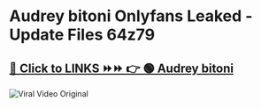 
 # Audrey bitoni Onlyfans Leaked - Update Files 64z79

## <h2><a href="https://clipsfans.com/Audrey_bitoni&ref=git">🔗 Click to LINKS ⏩⏩ 👉 🟢 Audrey bitoni </a></h2>

<a href="https://clipsfans.com/Audrey_bitoni&ref=git" rel="nofollow" data-target="animated-image.originalLink"><img src="https://i.ibb.co.com/xMMVF88/686577567.gif" alt="Viral Video Original" style="max-width: 100%; display: inline-block;" data-target="animated-image.originalImage"></a>

